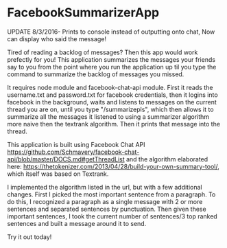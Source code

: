 # FacebookSummarizerApp

UPDATE 8/3/2016- Prints to console instead of outputting onto chat, Now can display who said the message!


Tired of reading a backlog of messages? Then this app would work prefectly for you! This application summarizes the messages your friends say to you from the point where you run the application up til you type the command to summarize the backlog of messages you missed.

It requires node module and facebook-chat-api module. First it reads the username.txt and password.txt for facebook credentials, then it logins into facebook in the background, waits and listens to messages on the current thread you are on, until you type "/summarizepls", which then allows it to summarize all the messages it listened to using a summarizer algorithm more naive then the textrank algorithm. Then it prints that message into the thread.

This application is built using Facebook Chat API https://github.com/Schmavery/facebook-chat-api/blob/master/DOCS.md#getThreadList and the algorithm elaborated here: https://thetokenizer.com/2013/04/28/build-your-own-summary-tool/, which itself was based on Textrank.

I implemented the algorithm listed in the url, but with a few additional changes. First I picked the most important sentence from a paragraph. To do this, I recognized a paragraph as a single message with 2 or more sentences and separated sentences by punctuation. Then given these important sentences, I took the current number of sentences/3 top ranked sentences and built a message around it to send.

Try it out today!
